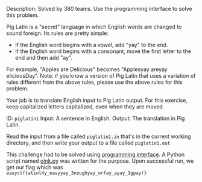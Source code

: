 Description: Solved by 380 teams.
Use the programming interface to solve this problem.

Pig Latin is a "secret" language in which English words are changed to sound foreign. Its rules are pretty simple:

* If the English word begins with a vowel, add "yay" to the end.
* If the English word begins with a consonant, move the first letter to the end and then add "ay".

For example, "Apples are Delicious" becomes "Applesyay areyay eliciousDay". Note: if you know a version of Pig Latin that uses a variation of rules different from the above rules, please use the above rules for this problem.

Your job is to translate English input to Pig Latin output. For this exercise, keep capitalized letters capitalized, even when they are moved.

ID: `piglatin1`
Input: A sentence in English.
Output: The translation in Pig Latin.

Read the input from a file called `piglatin1.in` that's in the current working directory, and then write your output to a file called `piglatin1.out`


This challenge had to be solved using [programming interface](https://www.easyctf.com/programming). A Python script named [oink.py](./oink.py) was written for the purpose.
Upon successful run, we get our flag which was `easyctf{atinl4y_easyyay_3noughyay_orfay_ayay_1gpay!}`
